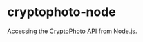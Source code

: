 cryptophoto-node
================

Accessing the [CryptoPhoto](http://cryptophoto.com/) [API](https://cryptophoto.com/admin/api) from Node.js.
